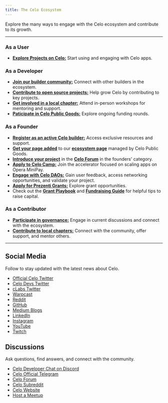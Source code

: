 ```yaml
---
title: The Celo Ecosystem
---
```


Explore the many ways to engage with the Celo ecosystem and contribute to its growth.

---

### As a User
- [**Explore Projects on Celo:**](https://www.celopg.eco/ecosystem) Start using and engaging with Celo apps.


### As a Developer

- [**Join our builder community:**](/general/ecosystem/builders) Connect with other builders in the ecosystem.
- [**Contribute to open source projects:**](/general/ecosystem/contributors) Help grow Celo by contributing to key projects.
- [**Get involved in a local chapter:**](/general/ecosystem/daos) Attend in-person workshops for mentoring and support.
- [**Paticipate in Celo Public Goods:**](https://www.celopg.eco/) Explore ongoing funding rounds.


### As a Founder
- [**Register as an active Celo builder:**](https://docs.google.com/forms/d/e/1FAIpQLSemO5Kbf8fzq70AtiZEPRkk040MmpmmyhRqeurAwuVWUg63tQ/viewform) Access exclusive resources and support.
- [**Get your page added**](https://tally.so/r/w887RY) to our [**ecosystem page**](https://www.celopg.eco/ecosystem) managed by Celo Public Goods.
- [**Introduce your project**](https://forum.celo.org/) in the [**Celo Forum**](https://forum.celo.org/) in the founders' category.
- [**Apply to Celo Camp:**](https://www.celocamp.com/) Join the accelerator focused on scaling apps on Opera MiniPay.
- [**Engage with Celo DAOs:**](/general/ecosystem/daos) Gain user feedback, access networking opportunities, and validate your project.
- [**Apply for Prezenti Grants:**](https://www.prezenti.xyz/) Explore grant opportunities.
- Check out the [**Grant Playbook**](./guides/grant-playbook.md) and [**Fundraising Guide**](./guides/grant-playbook.md) for helpful tips to raise capital.

### As a Contributor
- [**Participate in governance:**](/general/ecosystem/governance) Engage in current discussions and connect with the ecosystem.
- [**Contribute to local chapters:**](/general/ecosystem/daos) Connect with the community, offer support, and mentor others.

---

## Social Media

Follow to stay updated with the latest news about Celo.

- [Official Celo Twitter](https://x.com/Celo)
- [Celo Devs Twitter](https://x.com/CeloDevs)
- [cLabs Twitter](https://x.com/cLabs)
- [Warpcast](https://warpcast.com/~/users/celo)
- [Reddit](https://www.reddit.com/r/celo/)
- [GitHub](https://github.com/celo-org/celo-monorepo)
- [Medium Blogs](https://medium.com/celoOrg)
- [LinkedIn](https://www.linkedin.com/company/celoOrg/)
- [Instagram](https://www.instagram.com/celoorg/)
- [YouTube](https://youtube.com/channel/UCCZgos_YAJSXm5QX5D5Wkcw)
- [Twitch](https://www.twitch.tv/celoorg)

## Discussions

Ask questions, find answers, and connect with the community.

- [Celo Developer Chat on Discord](https://chat.celo.org/)
- [Celo Official Telegram](https://t.me/celoplatform)
- [Celo Forum](https://forum.celo.org/)
- [Celo Subreddit](https://www.reddit.com/r/celo/)
- [Celo Website](https://celo.org/developers)
- [Host a Meetup](https://airtable.com/shrTCM7LddTxOm3r6)


